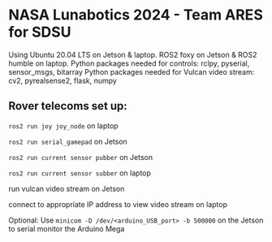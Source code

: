 # NASA Lunabotics 2024 - Team ARES for SDSU

Using Ubuntu 20.04 LTS on Jetson & laptop.  ROS2 foxy on Jetson & ROS2 humble on laptop.
Python packages needed for controls:  rclpy, pyserial, sensor_msgs, bitarray
Python packages needed for Vulcan video stream:  cv2, pyrealsense2, flask, numpy


## Rover telecoms set up:
`ros2 run joy joy_node` on laptop

`ros2 run serial_gamepad` on Jetson

`ros2 run current sensor pubber` on Jetson

`ros2 run current sensor subber` on laptop

run vulcan video stream on Jetson

connect to appropriate IP address to view video stream on laptop

Optional:  Use `minicom -D /dev/<arduino_USB_port> -b 500000` on the Jetson to serial monitor the Arduino Mega
